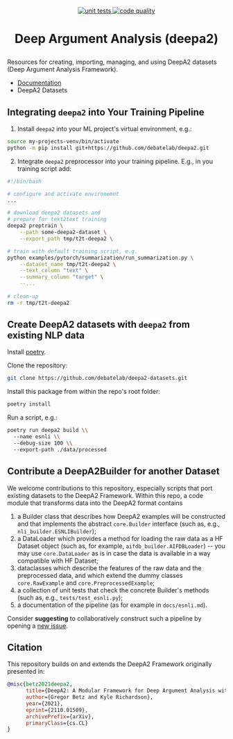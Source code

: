 <p align="center">
    <a href="https://github.com/debatelab/deepa2/actions/workflows/run_pytest.yml">
        <img alt="unit tests" src="https://github.com/debatelab/deepa2-datasets/actions/workflows/run_pytest.yml/badge.svg?branch=main">
    </a>
    <a href="https://github.com/debatelab/deepa2/actions/workflows/code_quality_checks.yml">
        <img alt="code quality" src="https://github.com/debatelab/deepa2-datasets/actions/workflows/code_quality_checks.yml/badge.svg?branch=main">
    </a>
</p>

<h1 align="center">
    <p>Deep Argument Analysis (deepa2)</p>
</h1>

Resources for creating, importing, managing, and using DeepA2 datasets (Deep Argument Analysis Framework).

* [Documentation](docs/)
* DeepA2 Datasets


## Integrating `deepa2` into Your Training Pipeline

1. Install `deepa2` into your ML project's virtual environment, e.g.:

```bash
source my-projects-venv/bin/activate 
python -m pip install git+https://github.com/debatelab/deepa2.git
```

2. Integrate `deepa2` preprocessor into your training pipeline. E.g., in you training script add:

```sh
#!/bin/bash

# configure and activate environemnt
...

# download deepa2 datasets and 
# prepare for text2text training
deepa2 preptrain \
    --path some-deepa2-dataset \
    --export_path tmp/t2t-deepa2 \

# train with default training script, e.g.
python examples/pytorch/summarization/run_summarization.py \
    --dataset_name tmp/t2t-deepa2 \
    --text_column "text" \
    --summary_column "target" \
    --...
    
# clean-up
rm -r tmp/t2t-deepa2
```


## Create DeepA2 datasets with `deepa2` from existing NLP data

Install [poetry](https://python-poetry.org/docs/#installation). 

Clone the repository:
```bash
git clone https://github.com/debatelab/deepa2-datasets.git
```

Install this package from within the repo's root folder:
```bash
poetry install
```

Run a script, e.g.:
```bash
poetry run deepa2 build \\
  --name esnli \\
  --debug-size 100 \\
  --export-path ./data/processed    
```

## Contribute a DeepA2Builder for another Dataset

We welcome contributions to this repository, especially scripts that port existing datasets to the DeepA2 Framework. Within this repo, a code module that transforms data into the DeepA2 format contains

1. a Builder class that describes how DeepA2 examples will be constructed and that implements the abstract `core.Builder` interface (such as, e.g., `nli_builder.ESNLIBuilder`);
2. a DataLoader which provides a method for loading the raw data as a HF Dataset object (such as, for example, `aifdb_builder.AIFDBLoader`) -- you may use `core.DataLoader` as is in case the data is available in a way compatible with HF Dataset;
3. dataclasses which describe the features of the raw data and the preprocessed data, and which extend the dummy classes `core.RawExample` and `core.PreprocessedExample`;
4. a collection of unit tests that check the concrete Builder's methods (such as, e.g., `tests/test_esnli.py`);
5. a documentation of the pipeline (as for example in `docs/esnli.md`).

Consider **suggesting** to collaboratively construct such a pipeline by opening a [new issue](https://github.com/debatelab/deepa2-datasets/issues).

## Citation

This repository builds on and extends the DeepA2 Framework originally presented in:

```bibtex
@misc{betz2021deepa2,
      title={DeepA2: A Modular Framework for Deep Argument Analysis with Pretrained Neural Text2Text Language Models}, 
      author={Gregor Betz and Kyle Richardson},
      year={2021},
      eprint={2110.01509},
      archivePrefix={arXiv},
      primaryClass={cs.CL}
}
```
